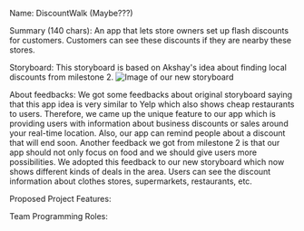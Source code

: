 Name: DiscountWalk (Maybe???)

Summary (140 chars): An app that lets store owners set up flash discounts for customers.  Customers can see these discounts if they are nearby these stores. 

Storyboard: This storyboard is based on Akshay's idea about finding local discounts from milestone 2.
![Image of our new storyboard](https://github.com/princevietle/COGS121/blob/master/storyboards/new%20storyboard.jpg)

About feedbacks: We got some feedbacks about original storyboard saying that this app idea is very similar to Yelp which also shows cheap restaurants to users. Therefore, we came up the unique feature to our app which is providing users with information about business discounts or sales around your real-time location. Also, our app can remind people about a discount that will end soon. Another feedback we got from milestone 2 is that our app should not only focus on food and we should give users more possibilities. We adopted this feedback to our new storyboard which now shows different kinds of deals in the area. Users can see the discount information about clothes stores, supermarkets, restaurants, etc.

Proposed Project Features:

Team Programming Roles:

